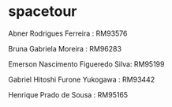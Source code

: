 # spacetour
Abner Rodrigues Ferreira : RM93576

Bruna Gabriela Moreira : RM96283

Emerson Nascimento Figueredo Silva: RM95199

Gabriel Hitoshi Furone Yukogawa : RM93442

Henrique Prado de Sousa : RM95165
